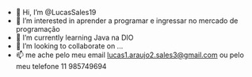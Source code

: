 - 👋 Hi, I’m @LucasSales19
- 👀 I’m interested in  aprender a programar e ingressar no mercado de programação
- 🌱 I’m currently learning Java na DIO   
- 💞️ I’m looking to collaborate on ...       
- 📫 me ache pelo meu email lucas1.araujo2.sales3@gmail.com ou pelo meu telefone 11 985749694

<!---
LucasSales19/LucasSales19 is a ✨ special ✨ repository because its `README.md` (this file) appears on your GitHub profile.
You can click the Preview link to take a look at your changes.
--->
